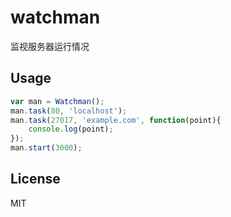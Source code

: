 # watchman
监视服务器运行情况

## Usage
```js
var man = Watchman();
man.task(80, 'localhost');
man.task(27017, 'example.com', function(point){
	console.log(point);
});
man.start(3000);
```

## License
MIT